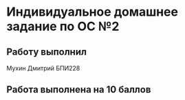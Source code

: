 # Индивидуальное домашнее задание по ОС №2

## Работу выполнил
Мухин Дмитрий БПИ228

## Работа выполнена на 10 баллов

